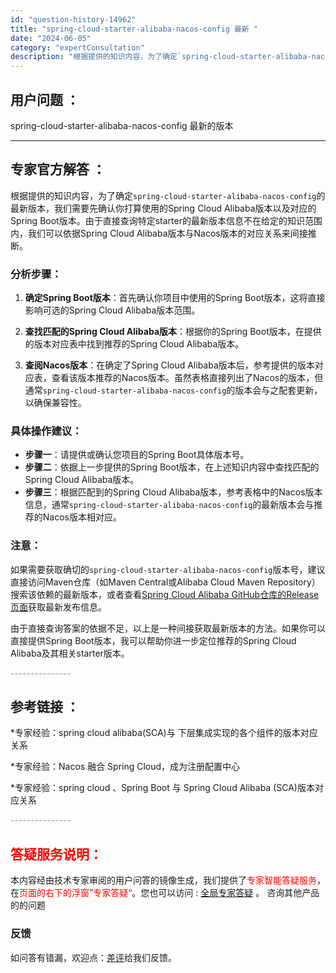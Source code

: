 ```yaml
---
id: "question-history-14962"
title: "spring-cloud-starter-alibaba-nacos-config 最新 "
date: "2024-06-05"
category: "expertConsultation"
description: "根据提供的知识内容，为了确定`spring-cloud-starter-alibaba-nacos-config`的最新版本，我们需要先确认你打算使用的Spring Cloud Alibaba版本以及对应的Spring Boot版本。由于直接查询特定starter的最新版本信息不在给定的知识范围内，"
---
```


## 用户问题 ： 
 spring-cloud-starter-alibaba-nacos-config 最新的版本  

---------------
## 专家官方解答 ：

根据提供的知识内容，为了确定`spring-cloud-starter-alibaba-nacos-config`的最新版本，我们需要先确认你打算使用的Spring Cloud Alibaba版本以及对应的Spring Boot版本。由于直接查询特定starter的最新版本信息不在给定的知识范围内，我们可以依据Spring Cloud Alibaba版本与Nacos版本的对应关系来间接推断。

### 分析步骤：

1. **确定Spring Boot版本**：首先确认你项目中使用的Spring Boot版本，这将直接影响可选的Spring Cloud Alibaba版本范围。

2. **查找匹配的Spring Cloud Alibaba版本**：根据你的Spring Boot版本，在提供的版本对应表中找到推荐的Spring Cloud Alibaba版本。

3. **查阅Nacos版本**：在确定了Spring Cloud Alibaba版本后，参考提供的版本对应表，查看该版本推荐的Nacos版本。虽然表格直接列出了Nacos的版本，但通常`spring-cloud-starter-alibaba-nacos-config`的版本会与之配套更新，以确保兼容性。

### 具体操作建议：

- **步骤一**：请提供或确认您项目的Spring Boot具体版本号。
- **步骤二**：依据上一步提供的Spring Boot版本，在上述知识内容中查找匹配的Spring Cloud Alibaba版本。
- **步骤三**：根据匹配到的Spring Cloud Alibaba版本，参考表格中的Nacos版本信息，通常`spring-cloud-starter-alibaba-nacos-config`的最新版本会与推荐的Nacos版本相对应。

### 注意：

如果需要获取确切的`spring-cloud-starter-alibaba-nacos-config`版本号，建议直接访问Maven仓库（如Maven Central或Alibaba Cloud Maven Repository）搜索该依赖的最新版本，或者查看[Spring Cloud Alibaba GitHub仓库的Release页面](https://github.com/alibaba/spring-cloud-alibaba/releases)获取最新发布信息。

由于直接查询答案的依据不足，以上是一种间接获取最新版本的方法。如果你可以直接提供Spring Boot版本，我可以帮助你进一步定位推荐的Spring Cloud Alibaba及其相关starter版本。


<font color="#949494">---------------</font> 


## 参考链接 ：

*专家经验：spring cloud alibaba(SCA)与 下层集成实现的各个组件的版本对应关系 
 
 *专家经验：Nacos 融合 Spring Cloud，成为注册配置中心 
 
 *专家经验：spring cloud 、Spring Boot 与 Spring Cloud Alibaba (SCA)版本对应关系 


 <font color="#949494">---------------</font> 
 


## <font color="#FF0000">答疑服务说明：</font> 

本内容经由技术专家审阅的用户问答的镜像生成，我们提供了<font color="#FF0000">专家智能答疑服务</font>，在<font color="#FF0000">页面的右下的浮窗”专家答疑“</font>。您也可以访问 : [全局专家答疑](https://opensource.alibaba.com/chatBot) 。 咨询其他产品的的问题

### 反馈
如问答有错漏，欢迎点：[差评](https://ai.nacos.io/user/feedbackByEnhancerGradePOJOID?enhancerGradePOJOId=14970)给我们反馈。
